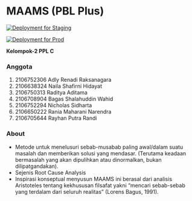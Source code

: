 # MAAMS (PBL Plus)

[![Deployment for Staging](https://gitlab.cs.ui.ac.id/maams-ppl/maams-be/badges/ci-cd/pipeline.svg)](https://gitlab.cs.ui.ac.id/maams-ppl/maams-be/-/pipelines?ref=ci-cd)

[![Deployment for Prod](https://gitlab.cs.ui.ac.id/maams-ppl/maams-be/badges/main/pipeline.svg)](https://gitlab.cs.ui.ac.id/maams-ppl/maams-be/-/pipelines?ref=main)

**Kelompok-2 PPL C**
### Anggota
1. 2106752306 Adly Renadi Raksanagara
2. 2106638324 Naila Shafirni Hidayat
3. 2106750313 Raditya Aditama
4. 2106708904 Bagas Shalahuddin Wahid
5. 2106752294 Nicholas Sidharta
6. 2106650222 Rania Maharani Narendra
7. 2106705644 Rayhan Putra Randi


### About
- Metode untuk menelusuri sebab-musabab paling awal/dalam suatu masalah dan memberikan solusi yang mendasar. (Terutama keadaan bermasalah yang akan dipulihkan atau dinormalkan, bukan dilipatgandakan).
- Sejenis Root Cause Analysis
- Inspirasi konseptual menyusun MAAMS ini berasal dari analisis Aristoteles tentang kekhususan filsafat yakni “mencari sebab-sebab yang terdalam dari seluruh realitas” (Lorens Bagus, 1991).